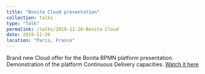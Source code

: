 ```yaml
---
title: "Bonita Cloud presentation"
collection: talks
type: "Talk"
permalink: /talks/2019-11-26-Bonita Cloud
date: 2019-11-26
location: "Paris, France"
---
```


Brand new Cloud offer for the Bonita BPMN platform presentation.
Demonstration of the platform Continuous Delivery capacities.
[Watch it here](https://www.youtube.com/watch?v=SEzJXCdKvtw)